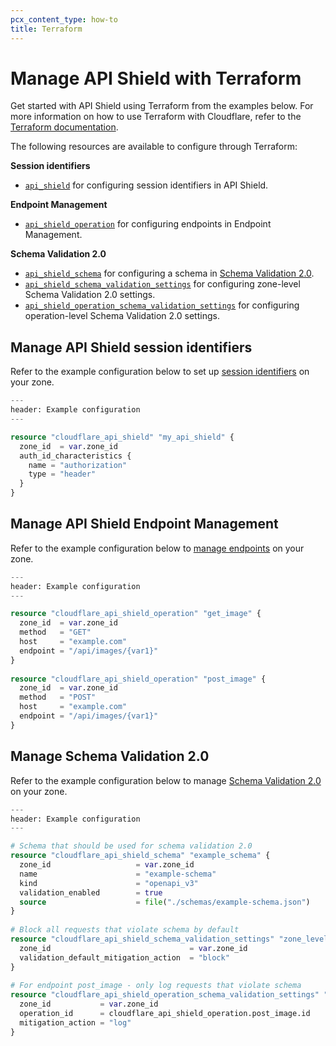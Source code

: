 ```yaml
---
pcx_content_type: how-to
title: Terraform
---
```


# Manage API Shield with Terraform

Get started with API Shield using Terraform from the examples below. For more information on how to use Terraform with Cloudflare, refer to the [Terraform documentation](/terraform/).

The following resources are available to configure through Terraform:

**Session identifiers** 
- [`api_shield`](https://registry.terraform.io/providers/cloudflare/cloudflare/latest/docs/resources/api_shield) for configuring session identifiers in API Shield.

**Endpoint Management**
- [`api_shield_operation`](https://registry.terraform.io/providers/cloudflare/cloudflare/latest/docs/resources/api_shield_operation) for configuring endpoints in Endpoint Management.

**Schema Validation 2.0**
- [`api_shield_schema`](https://registry.terraform.io/providers/cloudflare/cloudflare/latest/docs/resources/api_shield_schema) for configuring a schema in [Schema Validation 2.0](/api-shield/security/schema-validation/).
- [`api_shield_schema_validation_settings`](http://cloudflare_api_shield_schema_validation_settings/) for configuring zone-level Schema Validation 2.0 settings.
- [`api_shield_operation_schema_validation_settings`](https://registry.terraform.io/providers/cloudflare/cloudflare/latest/docs/resources/api_shield_operation_schema_validation_settings) for configuring operation-level Schema Validation 2.0 settings.

## Manage API Shield session identifiers

Refer to the example configuration below to set up [session identifiers](/api-shield/get-started/#set-up-session-identifiers) on your zone.

```tf
---
header: Example configuration
---

resource "cloudflare_api_shield" "my_api_shield" {
  zone_id  = var.zone_id
  auth_id_characteristics {
    name = "authorization"
    type = "header"
  }
}
```

## Manage API Shield Endpoint Management

Refer to the example configuration below to [manage endpoints](/api-shield/management-and-monitoring/) on your zone.

```tf
---
header: Example configuration
---

resource "cloudflare_api_shield_operation" "get_image" {
  zone_id  = var.zone_id
  method   = "GET"
  host     = "example.com"
  endpoint = "/api/images/{var1}"
}
 
resource "cloudflare_api_shield_operation" "post_image" {
  zone_id  = var.zone_id
  method   = "POST"
  host     = "example.com"
  endpoint = "/api/images/{var1}"
}
```

## Manage Schema Validation 2.0

Refer to the example configuration below to manage [Schema Validation 2.0](/api-shield/security/schema-validation/configure/) on your zone.

```tf
---
header: Example configuration
---

# Schema that should be used for schema validation 2.0
resource "cloudflare_api_shield_schema" "example_schema" {
  zone_id                   = var.zone_id
  name                      = "example-schema"
  kind                      = "openapi_v3"
  validation_enabled        = true
  source                    = file("./schemas/example-schema.json")
}
 
# Block all requests that violate schema by default
resource "cloudflare_api_shield_schema_validation_settings" "zone_level_settings" {
  zone_id                               = var.zone_id
  validation_default_mitigation_action  = "block"
}
 
# For endpoint post_image - only log requests that violate schema
resource "cloudflare_api_shield_operation_schema_validation_settings" "post_image_log_only" {
  zone_id           = var.zone_id
  operation_id      = cloudflare_api_shield_operation.post_image.id
  mitigation_action = "log"
}
```